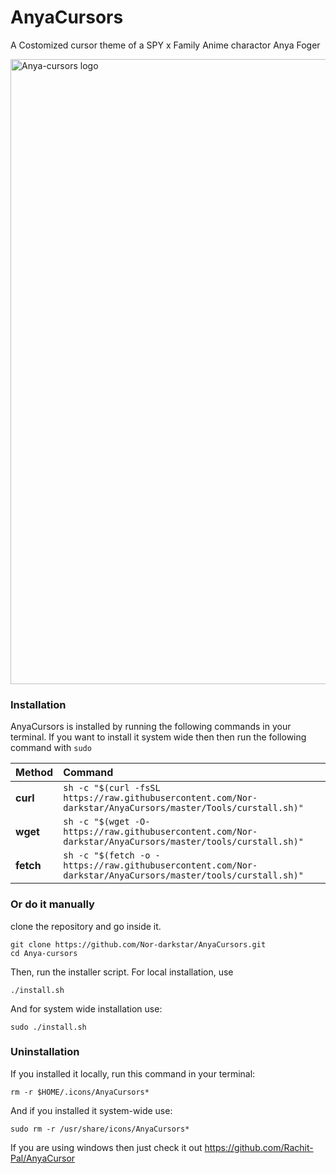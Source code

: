 # AnyaCursors
A Costomized cursor theme of a SPY x Family Anime charactor Anya Foger
<p>
	<img src="https://images.pling.com/img/00/00/79/33/24/2169016/anyacursors.jpg" width="1000" alt="Anya-cursors logo">
</p>

### Installation

AnyaCursors is installed by running the following commands in your terminal.
If you want to install it system wide then then run the following command with `sudo`

| Method    | Command                                                                                           |
| :-------- | :------------------------------------------------------------------------------------------------ |
| **curl**  | `sh -c "$(curl -fsSL https://raw.githubusercontent.com/Nor-darkstar/AnyaCursors/master/Tools/curstall.sh)"` |
| **wget**  | `sh -c "$(wget -O- https://raw.githubusercontent.com/Nor-darkstar/AnyaCursors/master/tools/curstall.sh)"`   |
| **fetch** | `sh -c "$(fetch -o - https://raw.githubusercontent.com/Nor-darkstar/AnyaCursors/master/tools/curstall.sh)"` |


### Or do it manually 
clone the repository and go inside it.
```
git clone https://github.com/Nor-darkstar/AnyaCursors.git
cd Anya-cursors
```
Then, run the installer script. For local installation, use
``` 
./install.sh
```
And for system wide installation use:
``` 
sudo ./install.sh
```

### Uninstallation

If you installed it locally, run this command in your terminal: 
```
rm -r $HOME/.icons/AnyaCursors*
```
And if you installed it system-wide use:
```
sudo rm -r /usr/share/icons/AnyaCursors*
```
If you are using windows then just check it out https://github.com/Rachit-Pal/AnyaCursor
